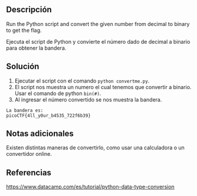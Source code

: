 ## Descripción
Run the Python script and convert the given number from decimal to binary to get the flag.

Ejecuta el script de Python y convierte el número dado de decimal a binario para obtener la bandera.
## Solución
1. Ejecutar el script con el comando `python convertme.py`.
2. El script nos muestra un numero el cual tenemos que convertir a binario. Usar el comando de python `bin(#)`.
3. Al ingresar el número convertido se nos muestra la bandera.
```
La bandera es:
picoCTF{4ll_y0ur_b4535_722f6b39}
```
## Notas adicionales
Existen distintas maneras de convertirlo, como usar una calculadora o un convertidor online.
## Referencias
https://www.datacamp.com/es/tutorial/python-data-type-conversion